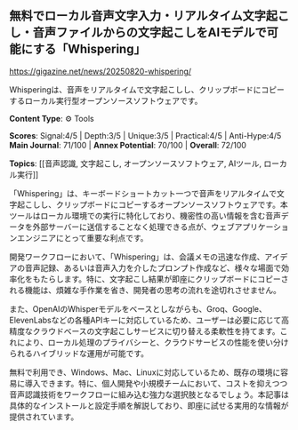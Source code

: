 ## 無料でローカル音声文字入力・リアルタイム文字起こし・音声ファイルからの文字起こしをAIモデルで可能にする「Whispering」

https://gigazine.net/news/20250820-whispering/

Whisperingは、音声をリアルタイムで文字起こしし、クリップボードにコピーするローカル実行型オープンソースソフトウェアです。

**Content Type**: ⚙️ Tools

**Scores**: Signal:4/5 | Depth:3/5 | Unique:3/5 | Practical:4/5 | Anti-Hype:4/5
**Main Journal**: 71/100 | **Annex Potential**: 70/100 | **Overall**: 72/100

**Topics**: [[音声認識, 文字起こし, オープンソースソフトウェア, AIツール, ローカル実行]]

「Whispering」は、キーボードショートカット一つで音声をリアルタイムで文字起こしし、クリップボードにコピーするオープンソースソフトウェアです。本ツールはローカル環境での実行に特化しており、機密性の高い情報を含む音声データを外部サーバーに送信することなく処理できる点が、ウェブアプリケーションエンジニアにとって重要な利点です。

開発ワークフローにおいて、「Whispering」は、会議メモの迅速な作成、アイデアの音声記録、あるいは音声入力を介したプロンプト作成など、様々な場面で効率化をもたらします。特に、文字起こし結果が即座にクリップボードにコピーされる機能は、煩雑な手作業を省き、開発者の思考の流れを途切れさせません。

また、OpenAIのWhisperモデルをベースとしながらも、Groq、Google、ElevenLabsなどの各種APIキーに対応しているため、ユーザーは必要に応じて高精度なクラウドベースの文字起こしサービスに切り替える柔軟性を持てます。これにより、ローカル処理のプライバシーと、クラウドサービスの性能を使い分けられるハイブリッドな運用が可能です。

無料で利用でき、Windows、Mac、Linuxに対応しているため、既存の環境に容易に導入できます。特に、個人開発や小規模チームにおいて、コストを抑えつつ音声認識技術をワークフローに組み込む強力な選択肢となるでしょう。本記事は具体的なインストールと設定手順を解説しており、即座に試せる実用的な情報が提供されています。